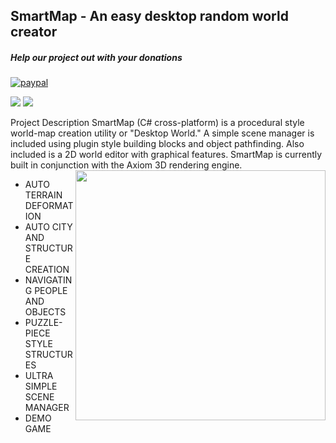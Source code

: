 ## SmartMap - An easy desktop random world creator
##### Help our project out with your donations
[![paypal](https://www.paypalobjects.com/en_US/i/btn/btn_donate_LG.gif)](https://www.paypal.com/cgi-bin/webscr?cmd=_s-xclick&hosted_button_id=R5F67XT866R72)

<img src="https://camo.githubusercontent.com/491527f3748ea510d5da333b200e3ce2b6f5d068/687474703a2f2f7777772e73746172706f72746d656469612e636f6d2f706963732f536d6172744d617042616e6e657230312e6a7067">

<img src="https://camo.githubusercontent.com/ef88ae0dd0a1ed5a7c1716f938fdd23f809fbb31/687474703a2f2f7777772e73746172706f72746d656469612e636f6d2f706963732f536d6172744d617050726576696577732e6a7067">

Project Description SmartMap (C# cross-platform) is a procedural style world-map creation utility or "Desktop World." A simple scene manager is included using plugin style building blocks and object pathfinding. Also included is a 2D world editor with graphical features. SmartMap is currently built in conjunction with the Axiom 3D rendering engine.
<br><img align="right" width="400px" src="http://www.starportmedia.com/pics/CleanTerrain-2.JPG">
<ul>
<li>AUTO TERRAIN DEFORMATION</li>
<li>AUTO CITY AND STRUCTURE CREATION</li>
<li>NAVIGATING PEOPLE AND OBJECTS</li>
<li>PUZZLE-PIECE STYLE STRUCTURES</li>
<li>ULTRA SIMPLE SCENE MANAGER</li>
<li>DEMO GAME</li>
</ul>

